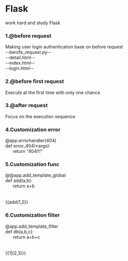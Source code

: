 # Flask
work hard and study Flask
### 1.@before request
Making user login authentication base on before request<br>
--berofe_request.py--<br>
--detail.html--<br>
--index.html--<br>
--login.html--<br>
### 2.@before first request
Execute at the first time with only one chance
### 3.@after request
Focus on the execution sequence
### 4.Customization error
@app.errorhandler(404)<br>
def error_404(*args):<br>
&nbsp; &nbsp;&nbsp; &nbsp;return "404!!!"<br>
### 5.Customization func
@@app.add_template_global<br>
def add(a,b):<br>
&nbsp; &nbsp;&nbsp; &nbsp;return a+b<br><br><br>
{{add(1,2}}
### 6.Customization filter
@app.add_template_filter<br>
def db(a,b,c):<br>
&nbsp; &nbsp;&nbsp; &nbsp;return a+b+c<br><br><br>
{{1|(2,3)}}
